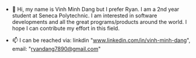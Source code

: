 - 👋 Hi, my name is Vinh Minh Dang but I prefer Ryan. 
I am a 2nd year student at Seneca Polytechnic.
I am interested in software developments and all the great programs/products around the world. I hope I can contribute my effort in this field.

- 📫 I can be reached via: linkdin "www.linkedin.com/in/vinh-minh-dang", email: "ryandang7890@gmail.com" 
<!---
RRyanDang/RRyanDang is a ✨ special ✨ repository because its `README.md` (this file) appears on your GitHub profile.
You can click the Preview link to take a look at your changes.
--->

